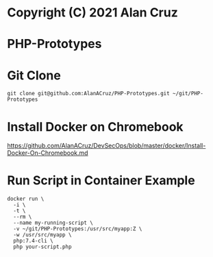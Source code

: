 # Copyright (C) 2021 Alan Cruz
# PHP-Prototypes

# Git Clone
```
git clone git@github.com:AlanACruz/PHP-Prototypes.git ~/git/PHP-Prototypes
```
# Install Docker on Chromebook
https://github.com/AlanACruz/DevSecOps/blob/master/docker/Install-Docker-On-Chromebook.md

# Run Script in Container Example
```
docker run \
  -i \
  -t \
  --rm \
  --name my-running-script \
  -v ~/git/PHP-Prototypes:/usr/src/myapp:Z \
  -w /usr/src/myapp \
  php:7.4-cli \
  php your-script.php
```
